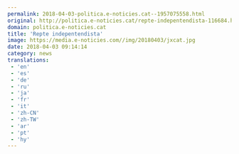 ```yaml
---
permalink: 2018-04-03-politica.e-noticies.cat--1957075558.html
original: http://politica.e-noticies.cat/repte-indepentendista-116684.html
domain: politica.e-noticies.cat
title: 'Repte indepentendista'
image: https://media.e-noticies.com//img/20180403/jxcat.jpg
date: 2018-04-03 09:14:14
category: news
translations: 
 - 'en'
 - 'es'
 - 'de'
 - 'ru'
 - 'ja'
 - 'fr'
 - 'it'
 - 'zh-CN'
 - 'zh-TW'
 - 'ar'
 - 'pt'
 - 'hy'
---
```


